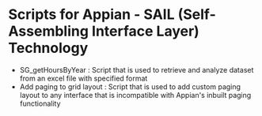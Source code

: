 # Scripts for Appian - SAIL (Self-Assembling Interface Layer) Technology
<ul>
	<li> SG_getHoursByYear : Script that is used to retrieve and analyze dataset from an excel file with specified format </li>
	<li> Add paging to grid layout : Script that is used to add custom paging layout to any interface that is incompatible with Appian's inbuilt paging functionality </li>
</ul>
